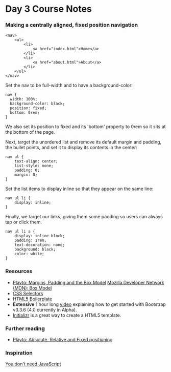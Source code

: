 # Day 3 Course Notes

### Making a centrally aligned, fixed position navigation

```
<nav>
    <ul>
        <li>
            <a href="index.html">Home</a>
        </li>
        <li>
            <a href="about.html">About</a>
        </li>
    </ul>
</nav>
```

Set the nav to be full-width and to have a background-color:

```
nav {
  width: 100%;
  background-color: black;
  position: fixed;
  bottom: 0rem;
}
```

We also set its position to fixed and its 'bottom' property to 0rem so it sits at the bottom of the page.

Next, target the unordered list and remove its default margin and padding, the bullet points, and set it to display its contents in the center:

```
nav ul {
    text-align: center;
    list-style: none;
    padding: 0;
    margin: 0;
}
```

Set the list items to display inline so that they appear on the same line:

```
nav ul li {
    display: inline;
}
```

Finally, we target our links, giving them some padding so users can always tap or click them.

```
nav ul li a {
    display: inline-block;
    padding: 1rem;
    text-decoration: none;
    background: black;
    color: white;
}
```




### Resources

* [Playto: Margins, Padding and the Box Model](https://learn.playto.io/html-css/lesson/9)
[Mozilla Developer Network (MDN): Box Model](https://developer.mozilla.org/en-US/docs/Web/CSS/CSS_Box_Model/Introduction_to_the_CSS_box_model)
* [CSS Selectors](http://www.w3schools.com/cssref/css_selectors.asp)
* [HTML5 Boilerplate](http://html5boilerplate.com)
* __Extensive__ 1 hour long [video](https://www.youtube.com/watch?v=gqOEoUR5RHg) explaining how to get started with Bootstrap v3.3.6 (4.0 currently in Alpha).
* [Initializr](http://www.initializr.com/) is a great way to create a HTML5 template.

### Further reading

* [Playto: Absolute, Relative and Fixed positioning](https://learn.playto.io/html-css/lesson/12)

### Inspiration

[You don't need JavaScript](https://github.com/NamPNQ/You-Dont-Need-Javascript)

